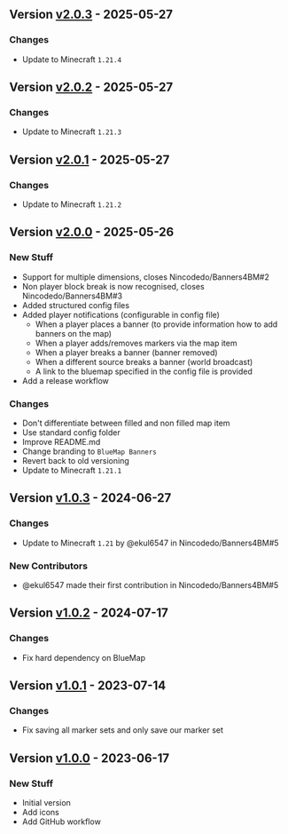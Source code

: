 ## Version [v2.0.3](https://github.com/RealMuffinTime/bluemap-banners/releases/tag/v2.0.3) - 2025-05-27
### Changes
- Update to Minecraft `1.21.4`

## Version [v2.0.2](https://github.com/RealMuffinTime/bluemap-banners/releases/tag/v2.0.2) - 2025-05-27
### Changes
- Update to Minecraft `1.21.3`

## Version [v2.0.1](https://github.com/RealMuffinTime/bluemap-banners/releases/tag/v2.0.1) - 2025-05-27
### Changes
- Update to Minecraft `1.21.2`

## Version [v2.0.0](https://github.com/RealMuffinTime/bluemap-banners/releases/tag/v2.0.0) - 2025-05-26
### New Stuff
- Support for multiple dimensions, closes Nincodedo/Banners4BM#2
- Non player block break is now recognised, closes Nincodedo/Banners4BM#3
- Added structured config files
- Added player notifications (configurable in config file)
  - When a player places a banner (to provide information how to add banners on the map)
  - When a player adds/removes markers via the map item 
  - When a player breaks a banner (banner removed)
  - When a different source breaks a banner (world broadcast)
  - A link to the bluemap specified in the config file is provided
- Add a release workflow
### Changes
- Don't differentiate between filled and non filled map item
- Use standard config folder
- Improve README.md
- Change branding to `BlueMap Banners`
- Revert back to old versioning
- Update to Minecraft `1.21.1`

## Version [v1.0.3](https://github.com/RealMuffinTime/bluemap-banners/releases/tag/v1.0.3) - 2024-06-27
### Changes
- Update to Minecraft `1.21` by @ekul6547 in Nincodedo/Banners4BM#5
### New Contributors
- @ekul6547 made their first contribution in Nincodedo/Banners4BM#5

## Version [v1.0.2](https://github.com/RealMuffinTime/bluemap-banners/releases/tag/v1.0.2) - 2024-07-17
### Changes
- Fix hard dependency on BlueMap

## Version [v1.0.1](https://github.com/RealMuffinTime/bluemap-banners/releases/tag/v1.0.1) - 2023-07-14
### Changes
- Fix saving all marker sets and only save our marker set

## Version [v1.0.0](https://github.com/RealMuffinTime/bluemap-banners/releases/tag/v1.0.0) - 2023-06-17
### New Stuff
- Initial version
- Add icons
- Add GitHub workflow
